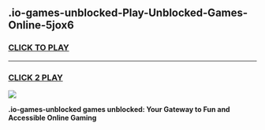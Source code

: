 
## .io-games-unblocked-Play-Unblocked-Games-Online-5jox6
<h3>
<a href="https://premium76.site?title=.io-games-unblocked&ref=24A">CLICK TO PLAY</a></h3>
<hr>

<h3>
<a href="https://premium76.site?title=.io-games-unblocked&ref=24A">CLICK 2 PLAY</a>
  
</h3>

<a href="https://premium76.site?title=.io-games-unblocked&ref=24A"><img src="https://clearcache.store/games.png"></a>


**.io-games-unblocked games unblocked: Your Gateway to Fun and Accessible Online Gaming**
